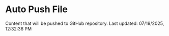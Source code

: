 # Auto Push File

Content that will be pushed to GitHub repository.
Last updated: 07/19/2025, 12:32:36 PM